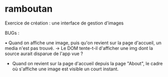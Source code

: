 # ramboutan
Exercice de création : une interface de gestion d'images

BUGs :

• Quand on affiche une image, puis qu'on revient sur la page d'accueil, un media n'est pas trouvé.
-> Le DOM tente-t-il d'afficher une img dont la source aurait disparue de l'app vue ?

* Quand on revient sur la page d'accueil depuis la page "About", le cadre où s'affiche une image est visible un court instant.


